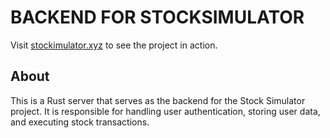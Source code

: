 # BACKEND FOR STOCKSIMULATOR

Visit [stockimulator.xyz](http://stockimulator.xyz) to see the project in action.

## About 
This is a Rust server that serves as the backend for the Stock Simulator project. It is responsible for handling user authentication, storing user data, and executing stock transactions.


